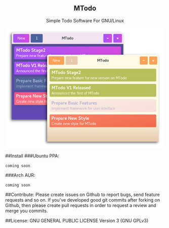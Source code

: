 <div align="center">
     <p style="text-align:center"><h2>MTodo</h2></p>
     <p style="text-align:center">Simple Todo Software For GNU/Linux</p>
     <img src="screenshot.png">
</div>

##Install
###Ubuntu PPA:
```
coming soon
```

###Arch AUR:
```
coming soon
```

##Contribute:
Please create issues on Github to report bugs, send feature requests and so on. If you've developed good git commits after forking on Github, then please create pull requests in order to request a review and merge you commits.

##License:
GNU GENERAL PUBLIC LICENSE Version 3 (GNU GPLv3)
